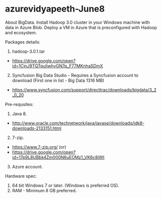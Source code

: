 # azurevidyapeeth-June8
About BigData. Install Hadoop 3.0 cluster in your Windows machine with data in Azure Blob. Deploy a VM in Azure that is preconfigured with Hadoop and ecosystem.

Packages details: 
1. hadoop-3.0.1.tar
- https://drive.google.com/open?id=1CjnJ9TQTquIiwhyGN7p_F77MKnhaSDmX
2. Syncfusion Big Data Studio - Requires a Syncfusion account to download (First one in list - Big Data 1316 MB)
 - https://www.syncfusion.com/support/directtrac/downloads/bigdata/3_2_0_20
 
Pre-requsites:
1. Java 8. 
- http://www.oracle.com/technetwork/java/javase/downloads/jdk8-downloads-2133151.html 
2. 7-zip. 
- https://www.7-zip.org/
 (or)
 - https://drive.google.com/open?id=17p9L8UBbk4Zm000N6uEOMz1_VK6c8iWt
 3. Azure account.

Hardware spec:
1. 64 bit Windows 7 or later. (Windows is preferred OS).
2. RAM - Minimum 8 GB preferred.

